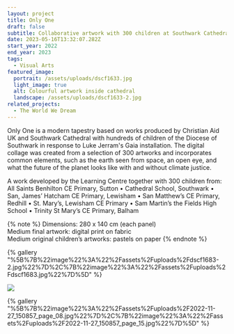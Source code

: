```yaml
---
layout: project
title: Only One
draft: false
subtitle: Collaborative artwork with 300 children at Southwark Cathedral
date: 2023-05-16T13:32:07.282Z
start_year: 2022
end_year: 2023
tags:
  - Visual Arts
featured_image:
  portrait: /assets/uploads/dscf1633.jpg
  light_image: true
  alt: Colourful artwork inside cathedral
  landscape: /assets/uploads/dscf1633-2.jpg
related_projects:
  - The World We Dream
---
```

Only One is a modern tapestry based on works produced by Christian Aid UK and Southwark Cathedral with hundreds of children of the Diocese of Southwark in response to Luke Jerram's Gaia installation. The digital collage was created from a selection of 300 artworks and incorporates common elements, such as the earth seen from space, an open eye, and what the future of the planet looks like with and without climate justice.

A work developed by the Learning Centre together with 300 children from:
All Saints Benhilton CE Primary, Sutton • Cathedral School, Southwark • San, James’ Hatcham CE Primary, Lewisham • San Matthew’s CE Primary, Redhill • St. Mary’s, Lewisham CE Primary • Sam Martin’s the Fields High School • Trinity St Mary’s CE Primary, Balham

{% note %}
Dimensions: 280 x 140 cm (each panel)<br>
Medium final artwork: digital print on fabric<br>
Medium original children’s artworks: pastels on paper
{% endnote %}

{% gallery "%5B%7B%22image%22%3A%22%2Fassets%2Fuploads%2Fdscf1683-2.jpg%22%7D%2C%7B%22image%22%3A%22%2Fassets%2Fuploads%2Fdscf1683.jpg%22%7D%5D" %}

![](/assets/uploads/only-one.jpg)

{% gallery "%5B%7B%22image%22%3A%22%2Fassets%2Fuploads%2F2022-11-27_150857_page_08.jpg%22%7D%2C%7B%22image%22%3A%22%2Fassets%2Fuploads%2F2022-11-27_150857_page_15.jpg%22%7D%5D" %}
